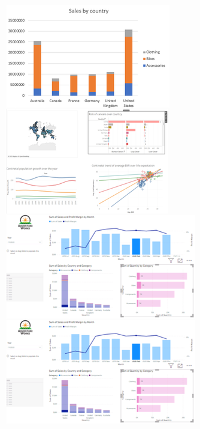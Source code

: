 ![image alt](https://github.com/akmraquib/Portfolio/blob/f45eff85fa27424f91c875077d02764a97169c76/Screenshot%202025-05-28%20230243.png)
![image alt](https://github.com/akmraquib/Portfolio/blob/64ca883aa52782c35af8d8e207110f50b9d6ec65/Screenshot%202025-05-28%20143336.png)
![image alt](https://github.com/akmraquib/Portfolio/blob/41aec92c7d315880c801c4b29b52e5df04e5d440/Screenshot%202025-05-28%20143038.png)
![image alt](https://github.com/akmraquib/Portfolio/blob/41aec92c7d315880c801c4b29b52e5df04e5d440/Screenshot%202025-05-28%20143038.png)

